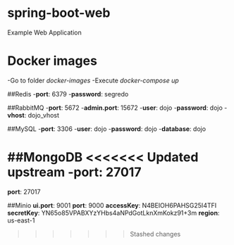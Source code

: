 # spring-boot-web
Example Web Application


# Docker images
-Go to folder *docker-images*
-Execute *docker-compose up*

##Redis
-**port**: 6379
-**password**: segredo

##RabbitMQ
-**port**: 5672
-**admin.port**: 15672
-**user**: dojo
-**password**: dojo
-**vhost**: dojo\_vhost

##MySQL
-**port**: 3306
-**user**: dojo
-**password**: dojo
-**database**: dojo

##MongoDB
<<<<<<< Updated upstream
-**port**: 27017
=======
**port**: 27017

##Minio
**ui.port**: 9001
**port**: 9000
**accessKey**: N4BEIOH6PAHSG25I4TFI
**secretKey**: YN65o85VPABXYzYHbs4aNPdGotLknXmKokz91+3m
**region**: us-east-1

>>>>>>> Stashed changes
